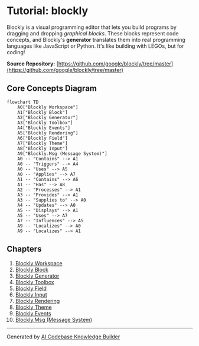# Tutorial: blockly

Blockly is a visual programming editor that lets you build programs by dragging and dropping *graphical blocks*.  These blocks represent code concepts, and Blockly's **generator** translates them into real programming languages like JavaScript or Python.  It's like building with LEGOs, but for coding!


**Source Repository:** [https://github.com/google/blockly/tree/master](https://github.com/google/blockly/tree/master)

## Core Concepts Diagram

```mermaid
flowchart TD
    A0["Blockly Workspace"]
    A1["Blockly Block"]
    A2["Blockly Generator"]
    A3["Blockly Toolbox"]
    A4["Blockly Events"]
    A5["Blockly Rendering"]
    A6["Blockly Field"]
    A7["Blockly Theme"]
    A8["Blockly Input"]
    A9["Blockly.Msg (Message System)"]
    A0 -- "Contains" --> A1
    A0 -- "Triggers" --> A4
    A0 -- "Uses" --> A5
    A0 -- "Applies" --> A7
    A1 -- "Contains" --> A6
    A1 -- "Has" --> A8
    A2 -- "Processes" --> A1
    A3 -- "Provides" --> A1
    A3 -- "Supplies to" --> A0
    A4 -- "Updates" --> A0
    A5 -- "Displays" --> A1
    A5 -- "Uses" --> A7
    A7 -- "Influences" --> A5
    A9 -- "Localizes" --> A0
    A9 -- "Localizes" --> A1
```

## Chapters

1. [Blockly Workspace](01_Blockly_Workspace.md)
2. [Blockly Block](02_Blockly_Block.md)
3. [Blockly Generator](03_Blockly_Generator.md)
4. [Blockly Toolbox](04_Blockly_Toolbox.md)
5. [Blockly Field](05_Blockly_Field.md)
6. [Blockly Input](06_Blockly_Input.md)
7. [Blockly Rendering](07_Blockly_Rendering.md)
8. [Blockly Theme](08_Blockly_Theme.md)
9. [Blockly Events](09_Blockly_Events.md)
10. [Blockly.Msg (Message System)](10_Blockly.Msg_Message_System.md)

---

Generated by [AI Codebase Knowledge Builder](https://github.com/The-Pocket/Tutorial-Codebase-Knowledge)